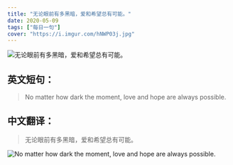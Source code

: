 ```yaml
---
title: "无论眼前有多黑暗，爱和希望总有可能。"
date: 2020-05-09
tags: ["每日一句"]
cover: "https://i.imgur.com/hNWP03j.jpg"
---
```


![无论眼前有多黑暗，爱和希望总有可能。](https://i.imgur.com/FfUJBhh.jpg)

## 英文短句：
> No matter how dark the moment, love and hope are always possible.

<!--more-->

## 中文翻译：
> 无论眼前有多黑暗，爱和希望总有可能。

![No matter how dark the moment, love and hope are always possible.](https://i.imgur.com/nDVx3wO.jpg)

